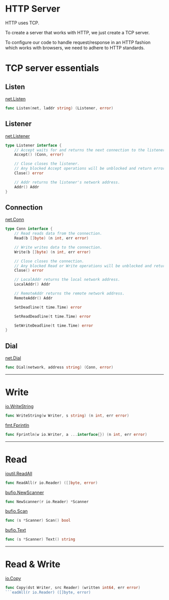 # HTTP Server

HTTP uses TCP.

To create a server that works with HTTP, we just create a TCP server.

To configure our code to handle request/response in an HTTP fashion which works with browsers, we need to adhere to HTTP standards.

# TCP server essentials

## Listen

[net.Listen](https://pkg.go.dev/net#Listen)

```GO
func Listen(net, laddr string) (Listener, error)
```

## Listener

[net.Listener](https://pkg.go.dev/net#Listener)

```Go
type Listener interface {
    // Accept waits for and returns the next connection to the listener.
    Accept() (Conn, error)

    // Close closes the listener.
    // Any blocked Accept operations will be unblocked and return errors.
    Close() error

    // Addr returns the listener's network address.
    Addr() Addr
}
```

## Connection

[net.Conn](https://pkg.go.dev/net#Conn)

```Go
type Conn interface {
    // Read reads data from the connection.
    Read(b []byte) (n int, err error)

    // Write writes data to the connection.
    Write(b []byte) (n int, err error)

    // Close closes the connection.
    // Any blocked Read or Write operations will be unblocked and return errors.
    Close() error

    // LocalAddr returns the local network address.
    LocalAddr() Addr

    // RemoteAddr returns the remote network address.
    RemoteAddr() Addr

    SetDeadline(t time.Time) error

    SetReadDeadline(t time.Time) error

    SetWriteDeadline(t time.Time) error
}
```

## Dial

[net.Dial](https://pkg.go.dev/net#Dial)

```Go
func Dial(network, address string) (Conn, error)
```
---

# Write

[io.WriteString](https://pkg.go.dev/io#WriteString)

```Go
func WriteString(w Writer, s string) (n int, err error)
```

[fmt.Fprintln](https://pkg.go.dev/fmt#Fprintln)

```GO
func Fprintln(w io.Writer, a ...interface{}) (n int, err error)
```

---

# Read

[ioutil.ReadAll](https://godoc.org/io/ioutil#ReadAll)

``` Go
func ReadAll(r io.Reader) ([]byte, error)
```

[bufio.NewScanner](https://godoc.org/bufio#NewScanner)

``` Go
func NewScanner(r io.Reader) *Scanner
```

[bufio.Scan](https://godoc.org/bufio#Scanner.Scan)

``` Go
func (s *Scanner) Scan() bool
```

[bufio.Text](https://godoc.org/bufio#Scanner.Text)

``` Go
func (s *Scanner) Text() string
```

---

# Read & Write

[io.Copy](https://godoc.org/io#Copy)

``` GO
func Copy(dst Writer, src Reader) (written int64, err error)
```eadAll(r io.Reader) ([]byte, error)
```

